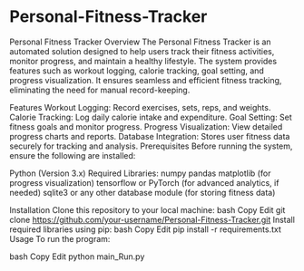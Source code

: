 # Personal-Fitness-Tracker


Personal Fitness Tracker
Overview
The Personal Fitness Tracker is an automated solution designed to help users track their fitness activities, monitor progress, and maintain a healthy lifestyle. The system provides features such as workout logging, calorie tracking, goal setting, and progress visualization. It ensures seamless and efficient fitness tracking, eliminating the need for manual record-keeping.

Features
Workout Logging: Record exercises, sets, reps, and weights.
Calorie Tracking: Log daily calorie intake and expenditure.
Goal Setting: Set fitness goals and monitor progress.
Progress Visualization: View detailed progress charts and reports.
Database Integration: Stores user fitness data securely for tracking and analysis.
Prerequisites
Before running the system, ensure the following are installed:

Python (Version 3.x)
Required Libraries:
numpy
pandas
matplotlib (for progress visualization)
tensorflow or PyTorch (for advanced analytics, if needed)
sqlite3 or any other database module (for storing fitness data)

Installation
Clone this repository to your local machine:
bash
Copy
Edit
git clone https://github.com/your-username/Personal-Fitness-Tracker.git
Install required libraries using pip:
bash
Copy
Edit
pip install -r requirements.txt
Usage
To run the program:

bash
Copy
Edit
python main_Run.py
